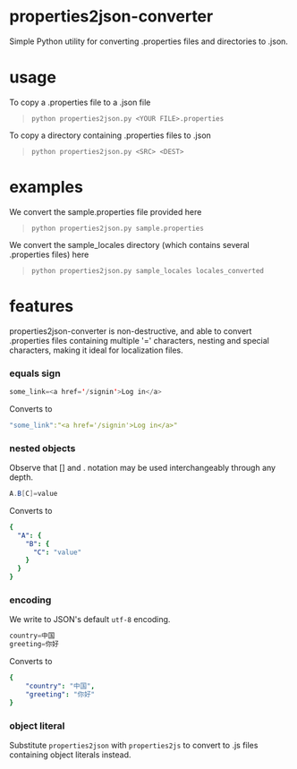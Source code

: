 # properties2json-converter
Simple Python utility for converting .properties files and directories to .json. 

# usage
To copy a .properties file to a .json file
>`python properties2json.py <YOUR FILE>.properties`

To copy a directory containing .properties files to .json
>`python properties2json.py <SRC> <DEST>`

# examples
We convert the sample.properties file provided here
>`python properties2json.py sample.properties`

We convert the sample_locales directory (which contains several .properties files) here
>`python properties2json.py sample_locales locales_converted`

# features
properties2json-converter is non-destructive, and able to convert .properties files containing multiple '=' characters, nesting and special characters, making it ideal for localization files. 

### equals sign
```java 
some_link=<a href='/signin'>Log in</a>
```
Converts to
```yaml 
"some_link":"<a href='/signin'>Log in</a>"
```

### nested objects
Observe that [] and . notation may be used interchangeably through any depth.
```java 
A.B[C]=value
```
Converts to
```yaml
{
  "A": {
    "B": {
      "C": "value"
    }
  }
}
```

### encoding
We write to JSON's default `utf-8` encoding.
```java
country=中国
greeting=你好
```
Converts to
```yaml
{
    "country": "中国", 
    "greeting": "你好"
}
```
### object literal
Substitute `properties2json` with `properties2js` to convert to .js files containing object literals instead. 






